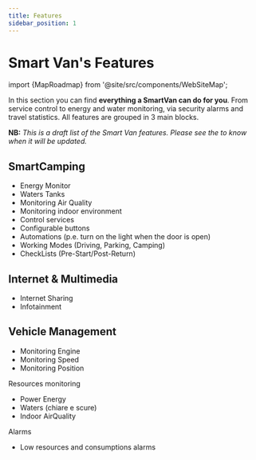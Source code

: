 ```yaml
---
title: Features
sidebar_position: 1
---
```


# Smart Van's Features

import {MapRoadmap} from '@site/src/components/WebSiteMap';

In this section you can find **everything a SmartVan can do for you**. From
service control to energy and water monitoring, via security alarms and travel
statistics. All features are grouped in 3 main blocks.

**NB:** *This is a draft list of the Smart Van features. Please see
the <MapRoadmap /> to know when it will be updated.*

## SmartCamping
* Energy Monitor
* Waters Tanks
* Monitoring Air Quality
* Monitoring indoor environment
* Control services
* Configurable buttons
* Automations (p.e. turn on the light when the door is open)
* Working Modes (Driving, Parking, Camping)
* CheckLists (Pre-Start/Post-Return)

## Internet & Multimedia
* Internet Sharing
* Infotainment

## Vehicle Management
* Monitoring Engine
* Monitoring Speed
* Monitoring Position


Resources monitoring
- Power Energy
- Waters (chiare e scure)
- Indoor AirQuality

Alarms
- Low resources and consumptions alarms